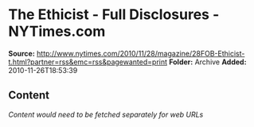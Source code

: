 # The Ethicist - Full Disclosures - NYTimes.com

**Source:** http://www.nytimes.com/2010/11/28/magazine/28FOB-Ethicist-t.html?partner=rss&emc=rss&pagewanted=print
**Folder:** Archive
**Added:** 2010-11-26T18:53:39




## Content
*Content would need to be fetched separately for web URLs*
